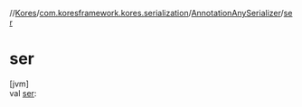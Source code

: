 //[Kores](../../../index.md)/[com.koresframework.kores.serialization](../index.md)/[AnnotationAnySerializer](index.md)/[ser](ser.md)

# ser

[jvm]\
val [ser](ser.md): <ERROR CLASS>
